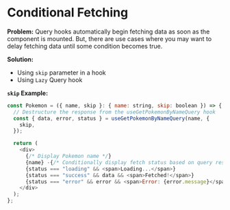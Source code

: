 # Conditional Fetching

**Problem:**
Query hooks automatically begin fetching data as soon as the component is mounted. But, there are use cases where you may want to delay fetching data until some condition becomes true.

**Solution:**

- Using `skip` parameter in a hook
- Using `Lazy` Query hook

**`skip` Example:**

```js
const Pokemon = ({ name, skip }: { name: string, skip: boolean }) => {
  // Destructure the response from the useGetPokemonByNameQuery hook
  const { data, error, status } = useGetPokemonByNameQuery(name, {
    skip,
  });

  return (
    <div>
      {/* Display Pokemon name */}
      {name} -{/* Conditionally display fetch status based on query result */}
      {status === "loading" && <span>Loading...</span>}
      {status === "success" && data && <span>Fetched!</span>}
      {status === "error" && error && <span>Error: {error.message}</span>}
    </div>
  );
};
```
